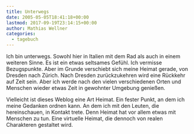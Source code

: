 ```yaml
---
title: Unterwegs
date: 2005-05-05T18:41:18+00:00
lastmod: 2017-09-19T23:14:15+00:00
author: Mathias Wellner
categories:
  - tagebuch
---
```

Ich bin unterwegs. Sowohl hier in Italien mit dem Rad als auch in einem weiteren Sinne. Es ist ein etwas seltsames Gefühl. Ich vermisse Bezugspunkte. Aber im Grunde verschiebt sich meine Heimat gerade, von Dresden nach Zürich. Nach Dresden zurückzukehren wird eine Rückkehr auf Zeit sein. Aber ich werde nach den vielen verschiedenen Orten und Menschen wieder etwas Zeit in gewohnter Umgebung genießen. 

Vielleicht ist dieses Weblog eine Art Heimat. Ein fester Punkt, an dem ich meine Gedanken ordnen kann. An dem ich mit den Leuten, die hereinschauen, in Kontakt trete. Denn Heimat hat vor allem etwas mit Menschen zu tun. Eine virtuelle Heimat, die dennoch von realen Charakteren gestaltet wird.